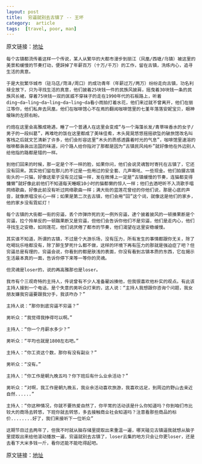 ```yaml
---
layout: post
title:  穷逼就别去古镇了 -- 王坏
category:  article
tags:  [travel, poor, man]
---
```


原文链接：[地址](http://www.douban.com/note/227016058)

	每个古镇都流传着这样一个传说，某人从繁华的大都市漫步到丽江（凤凰/西塘/乌镇）被这里的美景和缓慢的节奏打动，便辞掉了年薪百万（十万/千万）的工作，留在古镇，洗练内心，追寻生活的真意。

	于是大批繁华城市（驻马店/菏泽/周口）的成功青年（年薪过万/两万）纷纷走向古镇，功名利禄全放下，只为寻找生活的真意，他们披着25块钱一件的民族风披肩，摇曳着30块钱一条的民族风长裙，穿着75块钱一双的匡威不穿袜子的走在1990年代的石板路上，听着ding~da~ling~da~ling~da~ling~da看小雨拍打着水花，他们来过就不曾离开，他们在丽江等你，他们私奔去凤凰，他们在咖啡馆心不在焉的翻阅咖啡馆里的七堇年落落安妮宝贝，眼神暧昧的左顾右盼。

	约炮在这里会高雅成艳遇，睡了一个普通人在这里会变成“与一个海藻长发/青草味香水的女子/男子的一段纠葛”，再难吃的饭在这里都成了美味佳肴，木头晃晃悠悠摇摇欲坠的破旅馆改名叫客栈之后就文艺清新了许多，他们会形容这里“木头的质感透露着时光的气息”，咖啡馆里速溶的咖啡都袅袅出法国的味道，问个路人给你指对了那都是因为“古镇民风纯朴”就好像他在外边别人给他指的路都是错的一样。

	到他们回来的时候，那一定是个不一样的脸，如果你问，他们会说灵魂暂时寄托在古镇了，它还没有回来。其实他们留在那儿的不过是一些用过的安全套、几声嘶吼、一些现金。他们拍摄古镇街头的一只猫，好像这辈子没有见过猫一样，发在微博上一定是“古镇缓慢的节奏，连猫都变得慵懒”就好像此前他们不知道每天睡眠10小时的猫都懒的惊人一样；他们去酒吧听不入流歌手唱网络歌曲，好像此前没有听过网络歌曲一样；满大街的蓝莲花曾经的你他们说，那是心底的声音，就像原唱没长心一样；如果是第二次去古镇，他们会用“回”这个词，就像这是他们的家乡，他的家乡没有霓虹灯！

	每个古镇的大街都一街的穷逼，丢个炸弹炸死的无一例外穷逼，逮个披着披风的一顿揍果断是个穷逼，拉个拎单反的一顿踹果断又是穷逼，但他们会告诉你他们不是穷逼，他们是走内心，他们寻找生之安稳，如同莲花，他们说厌倦了都市的节奏，他们渴望在这里安稳缓慢。

	其实谁不知道，所谓的古镇，不过是个大游乐场，没有压力，所有发生的事情都跟你无关，除了吃喝玩乐啥都没有，除了醉生梦死什么都不做，这样的环境下再有压力的那就是强迫症了吧？但穷逼总是有理的，穷逼会说，你看到的都是肤浅的表面，你没有看到古镇本质的东西，它在揭示生活最本真的一面，告诉你停下来等一等你的灵魂。

	但灵魂是loser的，说的再高雅那也是loser。

	我市有个三观奇特的主持人，传说曾有不少人准备雇凶揍他，但我很喜欢他朴实的观点。有此该主持人接到一个电话，是个失意的男听众打来的，这人说：“主持人我想跟你咨询个问题，我女朋友嫌我穷逼要跟我分手，我该咋办？”

	主持人说：“那你到底穷逼不穷逼？”

	男听众：“我觉得我挣得可以啊。”

	主持人：“你一个月薪水多少？”

	男听众：“平均也就是1800左右吧。”

	主持人：“你工资这个数，那你有没有副业？”

	男听众：“没有。”

	主持人：“你工作是朝九晚五吗？你下班后有什么业余活动？”

	男听众：“对啊，我工作是朝九晚五，我业余活动喜欢旅游，我喜欢远足，到周边的野山去亲近自然......”

	主持人：“你这种情况，你就不要热爱自然了，你平常的活动该是什么你知道吗？你到咱们市比较大的商场去转悠，下班你就去转悠，多去接触商业社会知道吗？注意看那些商品的标价........好了，我们来接听下一位听众”

	这期节目过去两年了，但我不时就从脑存储里提取出来重温一遍，哪天碰见古镇逼我就想从脑子里提取出来给他滚动播放一遍，穷逼就别去古镇了，loser云集的地方只会让你更loser，还是去看下大米多钱一斤，看你还能不能吃得起吧。
		

原文链接：[地址](http://www.douban.com/note/227016058)
